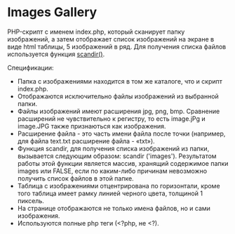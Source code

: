 # Images Gallery

PHP-скрипт с именем index.php, который сканирует папку изображений, а затем отображает список изображений на экране в виде html таблицы, 5 изображений в ряд. Для получения списка файлов используется функция [scandir()](http://https://www.php.net/manual/en/function.scandir.php/ "PHP: scandir - Manual").

Спецификации:
* Папка с изображениями находится в том же каталоге, что и скрипт index.php.
* Отображаются исключительно файлы изображений из выбранной папки.
* Файлы изображений имеют расширения jpg, png, bmp. Сравнение расширений не чувствительно к регистру, то есть image.jPg и image.JPG также признаються как изображения.
* Расширение файла - это часть имени файла после точки (например, для файла text.txt расширение файла - «txt»).
* Функция scandir, для получения списка изображений из папки, вызывается следующим образом: scandir ('images'). Результатом работы этой функции является массив, хранящий содержимое папки images или FALSE, если по каким-либо причинам невозможно получить список файлов в этой папке.
* Таблица с изображениями отцентрирована по горизонтали, кроме того таблица имеет рамку линией черного цвета, толщиной 1 пиксель.
* На странице отображаются не только имена файлов, но и сами изображения.
* Используются полные php теги (<?php, не <?).
